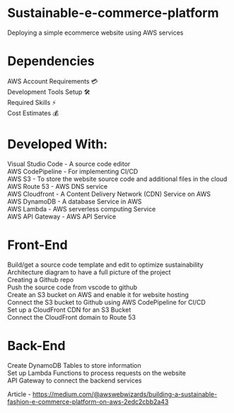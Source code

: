 # Sustainable-e-commerce-platform
Deploying a simple ecommerce website using AWS services
# Dependencies
AWS Account Requirements 💳  
Development Tools Setup 🛠️  
Required Skills ⚡  
Cost Estimates 💰  

# Developed With:
Visual Studio Code - A source code editor  
AWS CodePipeline - For implementing CI/CD  
AWS S3 - To store the website source code and additional files in the cloud  
AWS Route 53 - AWS DNS service  
AWS Cloudfront - A Content Delivery Network (CDN) Service on AWS  
AWS DynamoDB - A database Service in AWS  
AWS Lambda - AWS serverless computing Service  
AWS API Gateway - AWS API Service  
# Front-End
Build/get a source code template and edit to optimize sustainability  
Architecture diagram to have a full picture of the project  
Creating a Github repo  
Push the source code from vscode to github   
Create an S3 bucket on AWS and enable it for website hosting  
Connect the S3 bucket to Github using AWS CodePipeline for CI/CD  
Set up a CloudFront CDN for an S3 Bucket  
Connect the CloudFront domain to Route 53  


# Back-End
Create DynamoDB Tables to store information   
 Set up Lambda Functions to process requests on the website  
API Gateway to connect the backend services  

Article - https://medium.com/@awswebwizards/building-a-sustainable-fashion-e-commerce-platform-on-aws-2edc2cbb2a43
